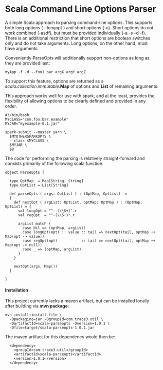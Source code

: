 Scala Command Line Options Parser
=================================

A simple Scala approach to parsing command-line options. This supports
both long options (--longopt <val>) and short options (-o). Short options
do not work combined (-asdf), but must be provided individually (-a -s -d -f).
There is an additional restriction that short options are boolean switches
only and do not take arguments. Long options, on the other hand, must have
arguments.

Conveniently ParseOpts will additionally support non-options as long as they
are provided last:
```
myApp -f -d --foo1 bar argX argY argZ  
```

To support this feature, options are returned as a
*scala.collection.immutable*.**Map** of options and **List** of
remaining arguments.

This approach works well for use with spark, and at the least, provides the
flexibility of allowing options to be clearly defined and provided in any order.
```
#!/bin/bash
MYCLASS="com.foo.bar.example"
MYJAR="myexample-0.1.jar"

spark-submit --master yarn \
  $MYOTHERSPARKOPTS \
  --class $MYCLASS \
  $MYJAR \
  $@
```

The code for performing the parsing is relatively straight-forward and consists
primarily of the following scala function:

```
object ParseOpts {

  type OptMap  = Map[String, String]
  type OptList = List[String]

  def parseOpts ( args: OptList ) : (OptMap, OptList)  =
  {
    def nextOpt ( argList: OptList, optMap: OptMap ) : (OptMap, OptList) = {
      val longOpt = "^--(\\S+)".r
      val regOpt  = "^-(\\S+)".r

      argList match {
        case Nil => (optMap, argList)
        case longOpt(opt) :: value :: tail => nextOpt(tail, optMap ++ Map(opt -> value))
        case regOpt(opt)           :: tail => nextOpt(tail, optMap ++ Map(opt -> null))
        case _ => (optMap, argList)
      }
    }

    nextOpt(args, Map())
  }

}
```


#### Installation


  This project currently lacks a maven artifact, but can be installed locally
after building via **mvn package**:

```
mvn install:install-file \
  -Dpackaging=jar -DgroupId=com.trace3.util \
  -DartifactId=scala-parseopts -Dversion=1.0.1 \
  -Dfile=target/scala-parseopts-1.0.1.jar
```

The maven artifact for this dependency would then be:

```
  <dependency>
    <groupId>com.trace3.util</groupId>
    <artifactId>scala-parseopts</artifactId>
    <version>1.0.1</version>
  </dependency>
```
